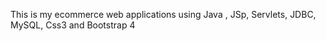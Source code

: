This is my ecommerce web applications using Java , JSp, Servlets, JDBC, MySQL, Css3 and Bootstrap 4
